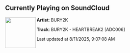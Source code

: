 ## Currently Playing on SoundCloud

[<img align="left" width="100" src="https://i1.sndcdn.com/artworks-7gH7k2GnBOjhI2y4-JFiuPA-t500x500.jpg">](https://soundcloud.com/t-amsterdam-dance-capital/bury2k-heartbreak2-adc006-1)

**Artist**: BURY2K 

**Track**: BURY2K - HEARTBREAK2 [ADC006]

Last updated at 8/11/2025, 9:07:08 AM
